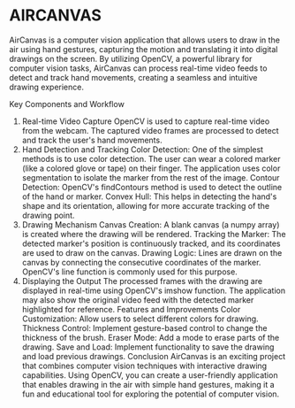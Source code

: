 # AIRCANVAS
AirCanvas is a computer vision application that allows users to draw in the air using hand gestures, capturing the motion and translating it into digital drawings on the screen. By utilizing OpenCV, a powerful library for computer vision tasks, AirCanvas can process real-time video feeds to detect and track hand movements, creating a seamless and intuitive drawing experience.

Key Components and Workflow
1. Real-time Video Capture
OpenCV is used to capture real-time video from the webcam.
The captured video frames are processed to detect and track the user's hand movements.
2. Hand Detection and Tracking
Color Detection: One of the simplest methods is to use color detection. The user can wear a colored marker (like a colored glove or tape) on their finger. The application uses color segmentation to isolate the marker from the rest of the image.
Contour Detection: OpenCV's findContours method is used to detect the outline of the hand or marker.
Convex Hull: This helps in detecting the hand's shape and its orientation, allowing for more accurate tracking of the drawing point.
3. Drawing Mechanism
Canvas Creation: A blank canvas (a numpy array) is created where the drawing will be rendered.
Tracking the Marker: The detected marker's position is continuously tracked, and its coordinates are used to draw on the canvas.
Drawing Logic: Lines are drawn on the canvas by connecting the consecutive coordinates of the marker. OpenCV's line function is commonly used for this purpose.
4. Displaying the Output
The processed frames with the drawing are displayed in real-time using OpenCV's imshow function.
The application may also show the original video feed with the detected marker highlighted for reference.
Features and Improvements
Color Customization: Allow users to select different colors for drawing.
Thickness Control: Implement gesture-based control to change the thickness of the brush.
Eraser Mode: Add a mode to erase parts of the drawing.
Save and Load: Implement functionality to save the drawing and load previous drawings.
Conclusion
AirCanvas is an exciting project that combines computer vision techniques with interactive drawing capabilities. Using OpenCV, you can create a user-friendly application that enables drawing in the air with simple hand gestures, making it a fun and educational tool for exploring the potential of computer vision.
